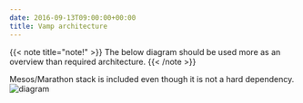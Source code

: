 ```yaml
---
date: 2016-09-13T09:00:00+00:00
title: Vamp architecture
---
```


{{< note title="note!" >}}
The below diagram should be used more as an overview than required architecture.
{{< /note >}}

Mesos/Marathon stack is included even though it is not a hard dependency.
![diagram](/images/diagram/Architecture-and-components.svg)

